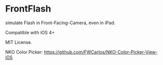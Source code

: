 FrontFlash
==========

simulate Flash in Front-Facing-Camera, even in iPad.

Compatible with iOS 4+

MIT License.

NKO Color Picker: https://github.com/FWCarlos/NKO-Color-Picker-View-iOS
